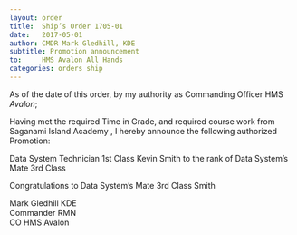 ```yaml
---
layout: order
title:  Ship’s Order 1705-01
date:   2017-05-01
author: CMDR Mark Gledhill, KDE
subtitle: Promotion announcement
to:     HMS Avalon All Hands
categories: orders ship
---
```


As of the date of this order, by my authority as
Commanding Officer HMS *Avalon*;

Having met the required Time in Grade, and required
course work from Saganami Island Academy , I hereby
announce the following authorized Promotion:

Data System Technician 1st Class Kevin Smith to the rank of Data System’s Mate 3rd Class

Congratulations to Data System’s Mate 3rd Class Smith  

Mark Gledhill KDE  
Commander RMN  
CO HMS Avalon  